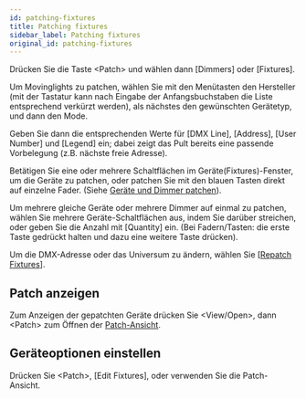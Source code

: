 ```yaml
---
id: patching-fixtures
title: Patching fixtures
sidebar_label: Patching fixtures
original_id: patching-fixtures
---
```


Drücken Sie die Taste \<Patch\> und wählen dann \[Dimmers\] oder
\[Fixtures\].

Um Movinglights zu patchen, wählen Sie mit den Menütasten den Hersteller
(mit der Tastatur kann nach Eingabe der Anfangsbuchstaben die Liste
entsprechend verkürzt werden), als nächstes den gewünschten Gerätetyp,
und dann den Mode.

Geben Sie dann die entsprechenden Werte für \[DMX Line\], \[Address\],
\[User Number\] und \[Legend\] ein; dabei zeigt das Pult bereits eine
passende Vorbelegung (z.B. nächste freie Adresse).

Betätigen Sie eine oder mehrere Schaltflächen im
Geräte(Fixtures)-Fenster, um die Geräte zu patchen, oder patchen Sie mit
den blauen Tasten direkt auf einzelne Fader.  (Siehe [Geräte und Dimmer patchen](../patching/patching-new-fixtures-or-dimmers.md)).

Um mehrere gleiche Geräte oder mehrere Dimmer auf einmal zu patchen,
wählen Sie mehrere Geräte-Schaltflächen aus, indem Sie darüber
streichen, oder geben Sie die Anzahl mit \[Quantity\] ein. (Bei
Fadern/Tasten: die erste Taste gedrückt halten und dazu eine weitere
Taste drücken).

Um die DMX-Adresse oder das Universum zu ändern, wählen Sie \[[Repatch Fixtures](../patching/changing-the-patch.md#ändern-der-dmx-adresse-im-patch-menü)\].

## Patch anzeigen

Zum Anzeigen der gepatchten Geräte drücken Sie
\<View/Open\>, dann \<Patch\> zum Öffnen der [Patch-Ansicht](../patching/changing-the-patch.md#patch-view).

## Geräteoptionen einstellen

Drücken Sie \<Patch\>, \[Edit Fixtures\], oder verwenden Sie die
Patch-Ansicht.

